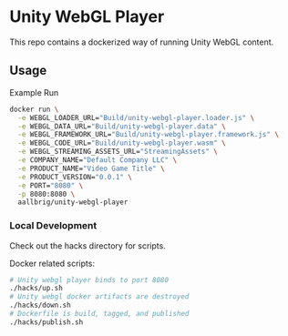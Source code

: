 # Unity WebGL Player

This repo contains a dockerized way of running Unity WebGL content.

## Usage
Example Run
``` bash
docker run \
  -e WEBGL_LOADER_URL="Build/unity-webgl-player.loader.js" \
  -e WEBGL_DATA_URL="Build/unity-webgl-player.data" \
  -e WEBGL_FRAMEWORK_URL="Build/unity-webgl-player.framework.js" \
  -e WEBGL_CODE_URL="Build/unity-webgl-player.wasm" \
  -e WEBGL_STREAMING_ASSETS_URL="StreamingAssets" \
  -e COMPANY_NAME="Default Company LLC" \
  -e PRODUCT_NAME="Video Game Title" \
  -e PRODUCT_VERSION="0.0.1" \
  -e PORT="8080" \
  -p 8080:8080 \
  aallbrig/unity-webgl-player
```

### Local Development
Check out the hacks directory for scripts.

Docker related scripts:
```bash
# Unity webgl player binds to port 8080
./hacks/up.sh
# Unity webgl docker artifacts are destroyed
./hacks/down.sh
# Dockerfile is build, tagged, and published
./hacks/publish.sh
```

